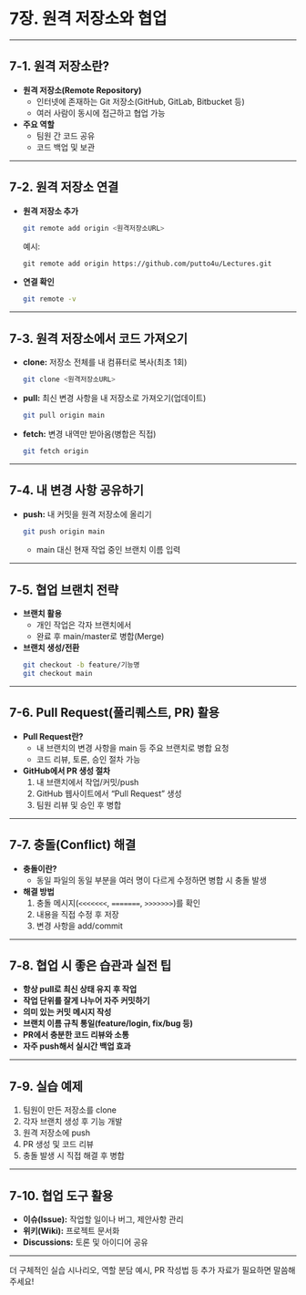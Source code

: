 
# 7장. 원격 저장소와 협업

---

## 7-1. 원격 저장소란?

- **원격 저장소(Remote Repository)**
  - 인터넷에 존재하는 Git 저장소(GitHub, GitLab, Bitbucket 등)
  - 여러 사람이 동시에 접근하고 협업 가능
- **주요 역할**
  - 팀원 간 코드 공유
  - 코드 백업 및 보관

---

## 7-2. 원격 저장소 연결

- **원격 저장소 추가**
  ```bash
  git remote add origin <원격저장소URL>
  ```
  예시:
  ```
  git remote add origin https://github.com/putto4u/Lectures.git
  ```
- **연결 확인**
  ```bash
  git remote -v
  ```

---

## 7-3. 원격 저장소에서 코드 가져오기

- **clone:** 저장소 전체를 내 컴퓨터로 복사(최초 1회)
  ```bash
  git clone <원격저장소URL>
  ```
- **pull:** 최신 변경 사항을 내 저장소로 가져오기(업데이트)
  ```bash
  git pull origin main
  ```
- **fetch:** 변경 내역만 받아옴(병합은 직접)
  ```bash
  git fetch origin
  ```

---

## 7-4. 내 변경 사항 공유하기

- **push:** 내 커밋을 원격 저장소에 올리기
  ```bash
  git push origin main
  ```
  - main 대신 현재 작업 중인 브랜치 이름 입력

---

## 7-5. 협업 브랜치 전략

- **브랜치 활용**
  - 개인 작업은 각자 브랜치에서
  - 완료 후 main/master로 병합(Merge)
- **브랜치 생성/전환**
  ```bash
  git checkout -b feature/기능명
  git checkout main
  ```

---

## 7-6. Pull Request(풀리퀘스트, PR) 활용

- **Pull Request란?**
  - 내 브랜치의 변경 사항을 main 등 주요 브랜치로 병합 요청
  - 코드 리뷰, 토론, 승인 절차 가능
- **GitHub에서 PR 생성 절차**
  1. 내 브랜치에서 작업/커밋/push
  2. GitHub 웹사이트에서 “Pull Request” 생성
  3. 팀원 리뷰 및 승인 후 병합

---

## 7-7. 충돌(Conflict) 해결

- **충돌이란?**
  - 동일 파일의 동일 부분을 여러 명이 다르게 수정하면 병합 시 충돌 발생
- **해결 방법**
  1. 충돌 메시지(`<<<<<<<`, `=======`, `>>>>>>>`)를 확인
  2. 내용을 직접 수정 후 저장
  3. 변경 사항을 add/commit

---

## 7-8. 협업 시 좋은 습관과 실전 팁

- **항상 pull로 최신 상태 유지 후 작업**
- **작업 단위를 잘게 나누어 자주 커밋하기**
- **의미 있는 커밋 메시지 작성**
- **브랜치 이름 규칙 통일(feature/login, fix/bug 등)**
- **PR에서 충분한 코드 리뷰와 소통**
- **자주 push해서 실시간 백업 효과**

---

## 7-9. 실습 예제

1. 팀원이 만든 저장소를 clone
2. 각자 브랜치 생성 후 기능 개발
3. 원격 저장소에 push
4. PR 생성 및 코드 리뷰
5. 충돌 발생 시 직접 해결 후 병합

---

## 7-10. 협업 도구 활용

- **이슈(Issue):** 작업할 일이나 버그, 제안사항 관리
- **위키(Wiki):** 프로젝트 문서화
- **Discussions:** 토론 및 아이디어 공유

---

더 구체적인 실습 시나리오, 역할 분담 예시, PR 작성법 등 추가 자료가 필요하면 말씀해 주세요!
